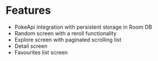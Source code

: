 # Features

- PokeApi integration with persistent storage in Room DB
- Random screen with a reroll functionality 
- Explore screen with paginated scrolling list
- Detail screen
- Favourites list screen